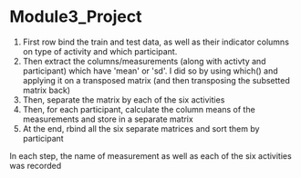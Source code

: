 # Module3_Project

1. First row bind the train and test data, as well as their indicator columns on type of activity and which participant. 
2. Then extract the columns/measurements (along with activty and participant) which have 'mean' or 'sd'. I did so by using which() and applying it on a transposed matrix (and then transposing the subsetted matrix back)
3. Then, separate the matrix by each of the six activities
4. Then, for each participant, calculate the column means of the measurements and store in a separate matrix
5. At the end, rbind all the six separate matrices and sort them by participant


In each step, the name of measurement as well as each of the six activities was recorded
